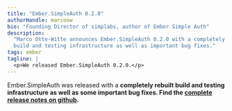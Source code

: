 ```yaml
---
title: "Ember.SimpleAuth 0.2.0"
authorHandle: marcoow
bio: "Founding Director of simplabs, author of Ember Simple Auth"
description:
  "Marco Otte-Witte announces Ember.SimpleAuth 0.2.0 with a completely rebuilt
  build and testing infrastructure as well as important bug fixes."
tags: ember
tagline: |
  <p>We released Ember.SimpleAuth 0.2.0.</p>
---
```


Ember.SimpleAuth was released with a **completely rebuilt build and testing
infrastructure as well as some important bug fixes. Find the
[complete release notes on github](https://github.com/simplabs/ember-simple-auth/releases/tag/0.2.0).**
